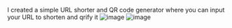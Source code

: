 I created a simple URL shorter and QR code generator where you can input your URL to shorten and qrify it
![image](https://github.com/GaoYeGithub/URLShortandQR/assets/152664000/08eafd9b-7e12-46e4-86de-5318df4845f9)
![image](https://github.com/GaoYeGithub/URLShortandQR/assets/152664000/b2013184-b9df-455c-b497-0803e342b93d)
